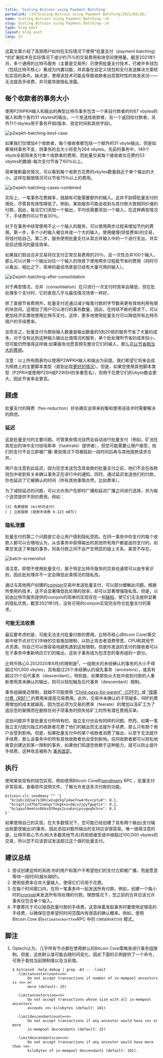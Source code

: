 ```yaml
---
title: 'Scaling Bitcoin using Payment Batching'
permalink: /zh/Scaling Bitcoin using Payment Batching/2021/03/26/
name: Scaling Bitcoin using Payment Batching--zh
slug: Scaling Bitcoin using Payment Batching--zh
type: blog post
layout: blog post
lang: zh
---
```


这篇文章介绍了高频用户如何在实际情况下使用*批量支付（payment batching）*的扩展技术在实际情况下减少约75%的交易费用和块空间使用量。截至2021年1月，多个通用的比特币服务（主要是交易所）已使用批量支付技术，已被许多钱包（包括比特币核心）集成为内置功能，并具备在自定义钱包和支付发送解决方案轻松实现的条件。缺点是，使用该技术可能会导致收款者出现暂时性的突发状况——无法提高手续费，并可能导致隐私泄露。



## 每个收款者的事务大小

使用P2WPKH输入和输出的典型比特币事务包含一个来自付款者的约67 vbytes的输入和两个各约31 vbytes的输出，一个发送给收款者，另一个返回给付款者。另外11个vbytes用于事务开销(版本、锁定时间和其他字段)。

![p2wpkh-batching-best-case](https://bitcoinops.org/img/posts/payment-batching/p2wpkh-batching-best-case.png)

如果我们仅增加4个收款者，每个接收者都包括一个额外的31 vbyte输出，但是如果保持事务不变，则事务的总大小将变为264 vbytes。先前的事务中，140个vbyte全部用来支付单个收款者的费用，而批量交易每个接收者仅花费约53 vbytes的数据-每次支付节省了60％以上。

简单推断最优情况，可以看到每个收款方花费的vbytes数量趋近于单个输出的大小。这样在极限情况可以节省75％以上的费用。

![p2wpkh-batching-cases-combined](https://bitcoinops.org/img/posts/payment-batching/p2wpkh-batching-cases-combined.png)

实际上，一笔事务花费越多，就越有可能需要额外的输入。这并不妨碍批量支付的用处，尽管其有效性降低了。例如，某些服务可能会收到与其付款大致相同价值的付款，因此，每当它们添加一个输出，平均也需要添加一个输入。在这种典型情况下，手续费约可以节省30％。

对于在事务中经常使用不止一个输入的服务，可以使用两步过程来增加节约的费用。第一步，多个小的输入被合并成一个大的输入，使用缓慢(但低费率)的交易，将钱付给自己。第二步，服务使用批量支付从其合并输入中的一个进行支出，并实现前述情况的最佳效率。

如果我们假设合并交易将仅支付正常交易费用的20％，且一次性合并100个输入，那么可以计算一个输出对应一个输入的场景下使用两步过程能节省的费用（同时可以看出，相比之下，简单的最佳场景是已经有大量可用的输入）。

![p2wpkh-batching-after-consolidation](https://bitcoinops.org/img/posts/payment-batching/p2wpkh-batching-after-consolidation.png)

对于典型情况，合并（consolidation）在只进行一次支付时效率会降低，但在批处理多个支付时，它的表现几乎与最佳情况场景一样好。

除了直接节省费用外，批量支付还通过减少每笔付款的字节数来更有效地利用有限的块空间。这增加了用户可以进行的事务数量，因此，在持续不断的需求下，可以更加经济实惠地使用比特币支付。这样，更多地使用批量支付可以降低所有比特币用户的手续费率。

总而言之，批量支付为那些输入数量是输出数量的5到20倍的服务节省了大量的成本。对于没有达到这种输入输出比值情况的服务，单个批处理所节省的成本较小，但可能仍然值得这样做;如果服务也愿意预先整合它们的输入，那么[可以节省相当大的费用](https://bitcoinops.org/en/veriphi-segwit-batching/)。

注意：以上所有图表均以使用P2WPKH输入和输出为前提。我们希望它将来会成为网络上的主要脚本类型（直到出现[更好的情况](https://bitcoinops.org/en/topics/taproot/)）。但是，如果您使用其他脚本类型（P2PKH或使用P2SH或P2WSH的多重签名），则用于花费它们的vbyte数会更大，因此节省率会更高。

## 顾虑

批量支付的降费（fee-reduction）好处确实会带来权衡和使用该技术时需要解决的顾虑。

### 延迟

这是批量支付的主要问题。尽管某些情况自然会自动进行批量支付（例如，矿池在其挖出的块中支付给哈希率（hashrate）提供者），但您可能需要让用户接受，他们的支付不会立即被广播-某些情况下将被挂起一段时间后再与其他提款请求合并。

用户会注意到此延迟，因为在您发送包含其收款的批量支付之前，他们不会在收款钱包中收到有关未确认事务正在进行中的通知。同时，通过延迟发送他们的付款，你也延迟了它被确认的时间（所有其他事情亦然，比如费率）。

为了减轻延迟的问题，可以允许用户在即时广播和延迟广播之间进行选择，并为每个选项提供不同的费用。例如：

```
[X] 免费提款 (6小时内支付)
[ ] 立即提款 (提款手续费 0.123 mBTC)
```

### 隐私泄露

批量支付的第二个问题是它会让用户感到隐私受损。在同一事务中你支付的每个收款人都可以合理地认为，从该事务中获得输出的其他所有用户都是由你支付的。如果您发送了单独的事务，则各付款之间不会产生明显的链上关系，甚至不存在。

![batch-screenshot](https://bitcoinops.org/img/posts/payment-batching/batch-screenshot.png)

请注意，即使不使用批量支付，属于特定比特币服务的交易也通常可以由专家识别，因此批处理并不一定会降低此类情况的隐私性。

通过与其他用户创建的[coinjoin](https://bitcoinops.org/en/topics/coinjoin/)交易中发送批量支付，可以部分缓解此问题。根据所使用的技术，这不会显著降低批处理的效率，却可以显著增强隐私性。但是，以前由比特币服务提供的coinjoin的简单的实现存在一些[缺陷](http://www.coinjoinsudoku.com/)，使它们无法提供显著的隐私优势。截至2021年1月，没有可用的coinjoin实现完全符合批量支付的需求。

### 可能无法收费

最后要考虑的是，可能无法支付批量付款的费用。比特币核心(Bitcoin Core)等交易中继节点对它们中继的交易施加限制，以防止攻击者浪费带宽、CPU和其他节点资源。你自己可以很容易地避免遇到这些限制，但是你发送的支付的接收者可以在子事务中重新响应它们的输出，这些子事务成为包含您的事务组的一部分。

比特币核心0.20(2020年6月)的限制是<sup>[1](https://bitcoinops.org/en/payment-batching/#fn:package-limits)</sup>，一组相关的未经确认的事务的大小不得超过101,000 vbytes，具有超过25个未经确认的祖先事务（ancestors），或具有超过25个后代事务（descendant）。特别是，如果那些从大批中收到付款的人重新使用其未确认的输出，则可以轻松触及后代事务（descendant）限制。

事务组越接近限制，就越不可能使用 [“Child-pays-for-parent”（CPFP）](https://bitcoinops.org/en/topics/cpfp/)或 [“按需付费（RBF）” ](https://bitcoinops.org/en/topics/replace-by-fee/)的费用来提高交易费用。此外，交易中未确认的子项越多，RBF的费用增加的成本就越高，因为您必须为交易的费率（feerate）的增加以及矿工为了适应您的替换而在删除任何子项事务时损失给矿工的所有潜在费用买单。

这些问题并不是批量支付所特有的，独立支付也会有同样的问题。然而，如果一笔独立支付因为独立的收款者花费了他们的输出而无法提升手续费，那么只有那个用户会受到影响。但是，如果批量支付中的某个收款者消费了输出，以至于无法提升手续费，那么该事务中的所有其他收款者也会受到影响。任何收款者都可以轻松地故意创建达到某一限制的事务，如果他们知道您依赖于这种能力，就可以防止提升手续费，这种攻击被称为 [事务固定](https://bitcoinops.org/en/topics/transaction-pinning/)。

## 执行

使用某些现有的钱包实现，例如使用Bitcoin Core的[sendmany](https://bitcoincore.org/en/doc/0.17.0/rpc/wallet/sendmany/) RPC ，批量支付非常容易。查看软件说明文件，了解允许发送多次付款的功能。

```
bitcoin-cli sendmany "" '{
  "bc1q5c2d2ue7x38hcw2ugk5q7y4ae7nw4r6vxcptu8": 0.1,
  "bc1qztjzd7hpf2xmngr7zkgkxsvdqcv2jpyfgwgtsv": 0.2,
  "bc1qsul9emtnz0kks939egx2ssa6xnjpsvgwq9chrw": 0.3
}'
```

如果使用自己的实现，在大多数情况下，您可能已经创建了具有两个输出(支付输出和更改输出)的事务，因此添加对额外输出的支持应该很容易。唯一值得注意的是，比特币核心节点(和大多数其他节点)将拒绝接受或中继超过100,000 vbytes的交易，所以您不应该尝试发送超过这个值的批量支付。

## 建议总结

1. 尝试创建这样的系统:你的用户和客户不希望他们的支付立即被广播，而是愿意等待一段时间(越长越好)。
2. 使用低费率合并大量输入，使得它们可用于花费。
3. 在每个时间窗口内，在同一笔事务中一起发送所有付款。例如，创建一个每小时的[cronjob](https://en.wikipedia.org/wiki/Cronjob)来发送所有待处理的付款。理想情况下，您之前的合并应该允许事务仅包含单个输入。
4. 不要寄托于可以提高批量付款的手续费。这意味着发起事务时要使用足够高的手续费，以确保在您希望的时间范围内有很高的确认概率。例如，使用 Bitcoin Core 的`estimatesmartfee`RPC 中的 `CONSERVATIVE` 模式。

## 脚注

1. Optech认为，几乎所有节点都在使用默认的Bitcoin Core策略来进行事务组限制。但是，这些默认值可能会随时间变化，因此下面的示例提供了一个命令，可用于查找当前限制值以及当前值。

   ```
   $ bitcoind -help-debug | grep -A3 -- -limit
     -limitancestorcount=<n>
          Do not accept transactions if number of in-mempool ancestors is <n> or
          more (default: 25)
   
     -limitancestorsize=<n>
          Do not accept transactions whose size with all in-mempool ancestors
          exceeds <n> kilobytes (default: 101)
   
     -limitdescendantcount=<n>
          Do not accept transactions if any ancestor would have <n> or more
          in-mempool descendants (default: 25)
   
     -limitdescendantsize=<n>
          Do not accept transactions if any ancestor would have more than <n>
          kilobytes of in-mempool descendants (default: 101).
   ```
